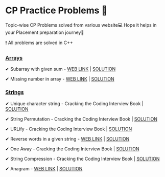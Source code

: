 # CP Practice Problems 🚨

Topic-wise CP Problems solved from various website💻 Hope it helps in your Placement preparation journey🤗

❗ All problems are solved in C++

### [Arrays](https://github.com/JoelVStan/CP-Practice-Problems/tree/main/Arrays)

✔ Subarray with given sum - [WEB LINK](https://practice.geeksforgeeks.org/problems/subarray-with-given-sum-1587115621/1?page=1&difficulty[]=0&category[]=Arrays&sortBy=submissions) | [SOLUTION](https://github.com/JoelVStan/CP-Practice-Problems/blob/main/Arrays/Subarray-with-given-sum)

✔ Missing number in array - [WEB LINK](https://practice.geeksforgeeks.org/problems/missing-number-in-array1416/1?page=1&difficulty[]=0&category[]=Arrays&sortBy=submissions) | [SOLUTION](https://github.com/JoelVStan/CP-Practice-Problems/blob/main/Arrays/missing-number-in-array)

### [Strings](https://github.com/JoelVStan/CP-Practice-Problems/tree/main/String)

✔ Unique character string - Cracking the Coding Interview Book | [SOLUTION](https://github.com/JoelVStan/CP-Practice-Problems/blob/main/String/unique-string.cpp)

✔ String Permutation - Cracking the Coding Interview Book | [SOLUTION](https://github.com/JoelVStan/CP-Practice-Problems/blob/main/String/string-permuation.cpp)

✔ URLify - Cracking the Coding Interview Book | [SOLUTION](https://github.com/JoelVStan/CP-Practice-Problems/blob/main/String/URLify.cpp)

✔ Reverse words in a given string - [WEB LINK](https://practice.geeksforgeeks.org/problems/reverse-words-in-a-given-string5459/1?page=1&difficulty[]=0&category[]=Strings&sortBy=submissions) | [SOLUTION](https://github.com/JoelVStan/CP-Practice-Problems/blob/main/String/reverse-words.cpp)

✔ One Away - Cracking the Coding Interview Book | [SOLUTION](https://github.com/JoelVStan/CP-Practice-Problems/blob/main/String/one-away.cpp)

✔ String Compression - Cracking the Coding Interview Book | [SOLUTION](https://github.com/JoelVStan/CP-Practice-Problems/blob/main/String/string-compression.cpp)

✔ Anagram - [WEB LINK](https://practice.geeksforgeeks.org/problems/anagram-1587115620/1?page=1&difficulty[]=0&category[]=Strings&sortBy=submissions) | [SOLUTION](https://github.com/JoelVStan/CP-Practice-Problems/blob/main/String/anagram.cpp)

